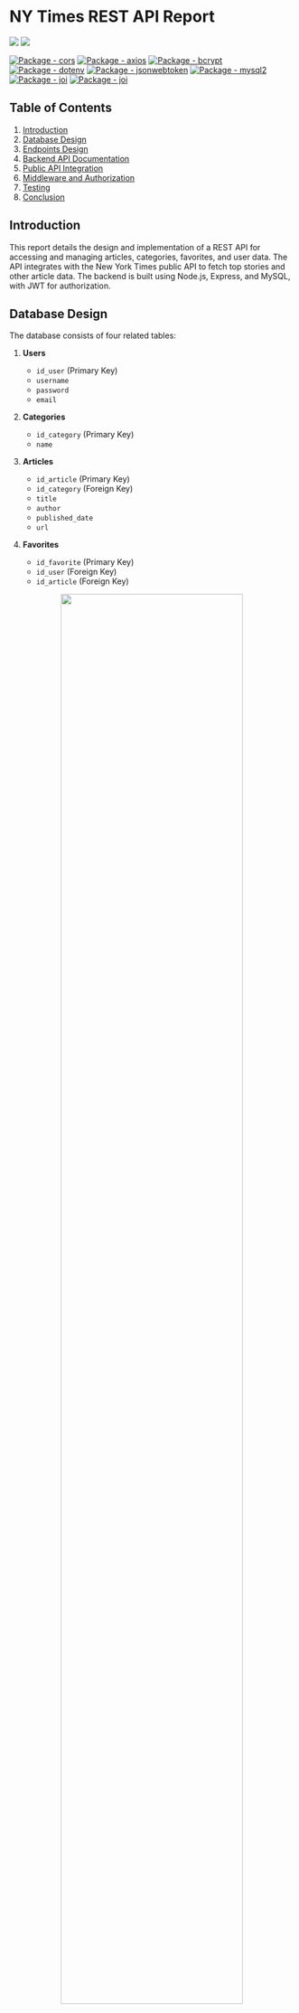 # NY Times REST API Report

<p>
<a href="https://www.npmjs.com/package/node"><img src="https://img.shields.io/badge/Node.js-43853D?style=for-the-badge&logo=node.js&logoColor=white"></a>
<a href="https://www.npmjs.com/package/express"><img src="https://img.shields.io/badge/Express.js-404D59?style=for-the-badge"></a>
</p>

<p>
    <a href="https://www.npmjs.com/package/cors"><img src="https://img.shields.io/github/package-json/dependency-version/WildanFadillah1512/NyTimesAPI/cors?color=green" alt="Package - cors"></a>
    <a href="https://www.npmjs.com/package/axios"><img src="https://img.shields.io/github/package-json/dependency-version/WildanFadillah1512/NyTimesAPI/axios?color=green" alt="Package - axios"></a>
    <a href="https://www.npmjs.com/package/bcrypt"><img src="https://img.shields.io/github/package-json/dependency-version/WildanFadillah1512/NyTimesAPI/bcryptjs?color=green" alt="Package - bcrypt"></a>
    <a href="https://www.npmjs.com/package/dotenv"><img src="https://img.shields.io/github/package-json/dependency-version/WildanFadillah1512/NyTimesAPI/dotenv?color=green" alt="Package - dotenv"></a>
    <a href="https://www.npmjs.com/package/jsonwebtoken"><img src="https://img.shields.io/github/package-json/dependency-version/WildanFadillah1512/NyTimesAPI/jsonwebtoken?color=green" alt="Package - jsonwebtoken"></a>
    <a href="https://www.npmjs.com/package/mysql2"><img src="https://img.shields.io/github/package-json/dependency-version/WildanFadillah1512/NyTimesAPI/mysql2?color=green" alt="Package - mysql2"></a>
    <a href="https://www.npmjs.com/package/joi"><img src="https://img.shields.io/github/package-json/dependency-version/WildanFadillah1512/NyTimesAPI/joi?color=green" alt="Package - joi"></a>
    <a href="https://www.npmjs.com/package/nodemon"><img src="https://img.shields.io/github/package-json/dependency-version/WildanFadillah1512/NyTimesAPI/nodemon?color=green" alt="Package - joi"></a>
</p>

## Table of Contents

1. [Introduction](#introduction)
2. [Database Design](#database-design)
3. [Endpoints Design](#endpoints-design)
4. [Backend API Documentation](#backend-api-documentation)
5. [Public API Integration](#public-api-integration)
6. [Middleware and Authorization](#middleware-and-authorization)
7. [Testing](#testing)
8. [Conclusion](#conclusion)

## Introduction

This report details the design and implementation of a REST API for accessing and managing articles, categories, favorites, and user data. The API integrates with the New York Times public API to fetch top stories and other article data. The backend is built using Node.js, Express, and MySQL, with JWT for authorization.

## Database Design

The database consists of four related tables:

1. **Users**

   - `id_user` (Primary Key)
   - `username`
   - `password`
   - `email`

2. **Categories**

   - `id_category` (Primary Key)
   - `name`

3. **Articles**

   - `id_article` (Primary Key)
   - `id_category` (Foreign Key)
   - `title`
   - `author`
   - `published_date`
   - `url`

4. **Favorites**
   - `id_favorite` (Primary Key)
   - `id_user` (Foreign Key)
   - `id_article` (Foreign Key)

<p align="center">
        <img width=80% src="./images/erd.png" />
</p>

## Endpoints Design

The API provides a total of **24 endpoints** for managing articles, categories, favorites, and user data, as well as fetching data from the [New York Times API](https://developer.nytimes.com/).

## Backend API Documentation

### Users

- **POST /api/users/register**

  - Parameters: `username`, `password`, `email`
  - Expected Result: `{ message: "User registered successfully" }`

- **POST /api/users/login**

  - Parameters: `username`, `password`, `email`
  - Expected Result: `{ token: "JWT_TOKEN" }`

- **GET /api/users/profile**

  - Headers: `Authorization: Bearer JWT_TOKEN`
  - Expected Result: `{ username, email }`

- **PUT /api/users/profile**

  - Headers: `Authorization: Bearer JWT_TOKEN`
  - Parameters: `username`, `password`, `email`
  - Expected Result: `{ message: "User updated successfully" }`

- **DELETE /api/users/profile**
  - Headers: `Authorization: Bearer JWT_TOKEN`
  - Expected Result: `{ message: "User deleted successfully" }`

### Articles

- **GET /api/articles**

  - Headers: `Authorization: Bearer JWT_TOKEN`
  - Expected Result: `[ { id_article, title, author, published_date, url, category } ]`

- **POST /api/articles**

  - Headers: `Authorization: Bearer JWT_TOKEN`
  - Parameters: `id_category`, `title`, `author`, `published_date`, `url`
  - Expected Result: `{ message: "Article added successfully" }`

- **PUT /api/articles/:id_article**

  - Headers: `Authorization: Bearer JWT_TOKEN`
  - Parameters: `title`, `author`, `published_date`, `url`, `id_category`
  - Expected Result: `{ message: "Article updated successfully" }`

- **DELETE /api/articles/:id_article**
  - Headers: `Authorization: Bearer JWT_TOKEN`
  - Expected Result: `{ message: "Article deleted successfully" }`

### Categories

- **GET /api/categories**

  - Headers: `Authorization: Bearer JWT_TOKEN`
  - Expected Result: `[ { id_category, name } ]`

- **POST /api/categories**

  - Headers: `Authorization: Bearer JWT_TOKEN`
  - Parameters: `name`
  - Expected Result: `{ message: "Category added successfully" }`

- **PUT /api/categories/:id_category**

  - Headers: `Authorization: Bearer JWT_TOKEN`
  - Parameters: `name`
  - Expected Result: `{ message: "Category updated successfully" }`

- **DELETE /api/categories/:id_category**
  - Headers: `Authorization: Bearer JWT_TOKEN`
  - Expected Result: `{ message: "Category deleted successfully" }`

### Favorites

- **GET /api/favorites**

  - Headers: `Authorization: Bearer JWT_TOKEN`
  - Expected Result: `[ { id_favorite, title, author, published_date, url, category } ]`

- **POST /api/favorites**

  - Headers: `Authorization: Bearer JWT_TOKEN`
  - Parameters: `id_article`
  - Expected Result: `{ message: "Added to favorites" }`

- **PUT /api/favorites/:id_favorite**

  - Headers: `Authorization: Bearer JWT_TOKEN`
  - Parameters: `id_article`
  - Expected Result: `{ message: "Favorite updated successfully" }`

- **DELETE /api/favorites/:id_favorite**
  - Headers: `Authorization: Bearer JWT_TOKEN`
  - Expected Result: `{ message: "Removed from favorites" }`

### NY Times

- **GET /api/nyt/top-stories**

  - Headers: `Authorization: Bearer JWT_TOKEN`
  - Expected Result: `{ results: [ ... ] }`

- **GET /api/nyt/search**

  - Headers: `Authorization: Bearer JWT_TOKEN`
  - Parameters: `query`
  - Expected Result: `{ results: [ ... ] }`

- **GET /api/nyt/search/date**

  - Headers: `Authorization: Bearer JWT_TOKEN`
  - Parameters: `query`, `begin_date`, `end_date`
  - Expected Result: `{ results: [ ... ] }`

- **GET /api/nyt/top-stories/:category**

  - Headers: `Authorization: Bearer JWT_TOKEN`
  - Parameters: `category`
  - Expected Result: `{ results: [ ... ] }`

- **GET /api/nyt/most-shared/:period**

  - Headers: `Authorization: Bearer JWT_TOKEN`
  - Parameters: `period`
  - Expected Result: `{ results: [ ... ] }`

- **GET /api/nyt/book-reviews**

  - Headers: `Authorization: Bearer JWT_TOKEN`
  - Parameters: `query`
  - Expected Result: `{ results: [ ... ] }`

- **GET /api/nyt/articles/section/:section**
  - Headers: `Authorization: Bearer JWT_TOKEN`
  - Parameters: `section`
  - Expected Result: `{ results: [ ... ] }`

You can see more details in the following documentation [here](https://documenter.getpostman.com/view/40838067/2sAYQanBYG)

## Testing

Each endpoint has been tested using Postman to ensure correct functionality and expected results.

1. ![API Testing](images/api_testing.png)

## Public API Integration

The API integrates with the New York Times public API to fetch top stories, search articles, get most shared articles, and book reviews.

## Middleware and Authorization

The API uses several middleware functions for validation and authorization:

- **patternValidation**: Validates request body using Joi.
- **verifyLogin**: Verifies user credentials.
- **verifyToken**: Verifies JWT token.

## Conclusion

This report details the design and implementation of a REST API for managing articles, categories, favorites, and user data, with integration to the New York Times public API. The API uses middleware for validation and authorization, ensuring secure and reliable access to resources.
